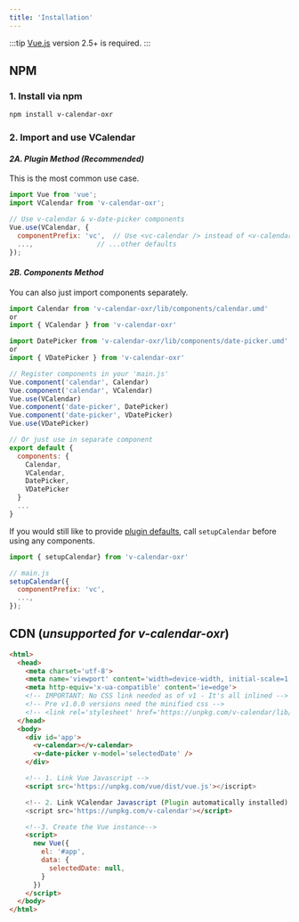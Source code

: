 ```yaml
---
title: 'Installation'
---
```


:::tip
[Vue.js](https://vuejs.org) version 2.5+ is required.
:::

## NPM

### 1. Install via npm

```bash
npm install v-calendar-oxr
```

### 2. Import and use VCalendar
#### *2A. Plugin Method (Recommended)*

This is the most common use case.

```js
import Vue from 'vue';
import VCalendar from 'v-calendar-oxr';

// Use v-calendar & v-date-picker components
Vue.use(VCalendar, {
  componentPrefix: 'vc',  // Use <vc-calendar /> instead of <v-calendar />
  ...,                // ...other defaults
});

```

#### *2B. Components Method*

You can also just import components separately.

```js
import Calendar from 'v-calendar-oxr/lib/components/calendar.umd'
or
import { VCalendar } from 'v-calendar-oxr'

import DatePicker from 'v-calendar-oxr/lib/components/date-picker.umd'
or
import { VDatePicker } from 'v-calendar-oxr'

// Register components in your 'main.js'
Vue.component('calendar', Calendar)
Vue.component('calendar', VCalendar)
Vue.use(VCalendar)
Vue.component('date-picker', DatePicker)
Vue.component('date-picker', VDatePicker)
Vue.use(VDatePicker)

// Or just use in separate component
export default {
  components: {
    Calendar,
    VCalendar,
    DatePicker,
    VDatePicker
  }
  ...
}
```

If you would still like to provide [plugin defaults](../api/defaults.md), call `setupCalendar` before using any components.

```js
import { setupCalendar} from 'v-calendar-oxr'

// main.js
setupCalendar({
  componentPrefix: 'vc',
  ...,
});
```

## CDN (<i>unsupported for v-calendar-oxr</i>)
```html
<html>
  <head>
    <meta charset='utf-8'>
    <meta name='viewport' content='width=device-width, initial-scale=1, shrink-to-fit=no'>
    <meta http-equiv='x-ua-compatible' content='ie=edge'>
    <!-- IMPORTANT: No CSS link needed as of v1 - It's all inlined -->
    <!-- Pre v1.0.0 versions need the minified css -->
    <!-- <link rel='stylesheet' href='https://unpkg.com/v-calendar/lib/v-calendar.min.css'> -->
  </head>
  <body>
    <div id='app'>
      <v-calendar></v-calendar>
      <v-date-picker v-model='selectedDate' />
    </div>

    <!-- 1. Link Vue Javascript -->
    <script src='https://unpkg.com/vue/dist/vue.js'></iscript>

    <!-- 2. Link VCalendar Javascript (Plugin automatically installed) -->
    <script src='https://unpkg.com/v-calendar'></script>

    <!--3. Create the Vue instance-->
    <script>
      new Vue({
        el: '#app',
        data: {
          selectedDate: null,
        }
      })
    </script>
  </body>
</html>
```
